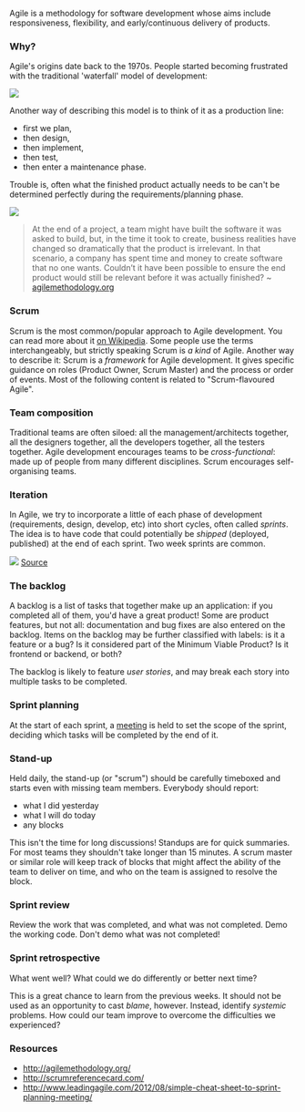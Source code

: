 Agile is a methodology for software development whose aims include responsiveness, flexibility, and early/continuous delivery of products.


### Why?

Agile's origins date back to the 1970s. People started becoming frustrated with the traditional 'waterfall' model of development:

![](https://raw.githubusercontent.com/dev-academy-programme/concepts/master/agile/waterfall.png)

Another way of describing this model is to think of it as a production line:

 - first we plan, 
 - then design,
 - then implement,
 - then test,
 - then enter a maintenance phase.

Trouble is, often what the finished product actually needs to be can't be determined perfectly during the requirements/planning phase. 

![](https://raw.githubusercontent.com/dev-academy-programme/concepts/master/agile/tree-swing.jpg)

> At the end of a project, a team might have built the software it was asked to build, but, in the time it took to create, business realities have changed so dramatically that the product is irrelevant. In that scenario, a company has spent time and money to create software that no one wants. Couldn’t it have been possible to ensure the end product would still be relevant before it was actually finished? ~ [agilemethodology.org](https://agilemethodology.org)


### Scrum

Scrum is the most common/popular approach to Agile development. You can read more about it <a href="https://en.wikipedia.org/wiki/Scrum_(software_development)">on Wikipedia</a>. Some people use the terms interchangeably, but strictly speaking Scrum is _a kind_ of Agile. Another way to describe it: Scrum is a _framework_ for Agile development. It gives specific guidance on roles (Product Owner, Scrum Master) and the process or order of events. Most of the following content is related to "Scrum-flavoured Agile".


### Team composition

Traditional teams are often siloed: all the management/architects together, all the designers together, all the developers together, all the testers together. Agile development encourages teams to be _cross-functional_: made up of people from many different disciplines. Scrum encourages self-organising teams.


### Iteration

In Agile, we try to incorporate a little of each phase of development (requirements, design, develop, etc) into short cycles, often called _sprints_. The idea is to have code that could potentially be _shipped_ (deployed, published) at the end of each sprint. Two week sprints are common.

![](https://raw.githubusercontent.com/dev-academy-programme/concepts/master/agile/agile.png)
[Source](https://commons.wikimedia.org/wiki/File:Agile_Project_Management_by_Planbox.png)


### The backlog

A backlog is a list of tasks that together make up an application: if you completed all of them, you'd have a great product! Some are product features, but not all: documentation and bug fixes are also entered on the backlog. Items on the backlog may be further classified with labels: is it a feature or a bug? Is it considered part of the Minimum Viable Product? Is it frontend or backend, or both?

The backlog is likely to feature _user stories_, and may break each story into multiple tasks to be completed.


### Sprint planning

At the start of each sprint, a [meeting](http://www.leadingagile.com/2012/08/simple-cheat-sheet-to-sprint-planning-meeting/) is held to set the scope of the sprint, deciding which tasks will be completed by the end of it.


### Stand-up

Held daily, the stand-up (or "scrum") should be carefully timeboxed and starts even with missing team members. Everybody should report:

 - what I did yesterday
 - what I will do today
 - any blocks

This isn't the time for long discussions! Standups are for quick summaries. For most teams they shouldn't take longer than 15 minutes. A scrum master or similar role will keep track of blocks that might affect the ability of the team to deliver on time, and who on the team is assigned to resolve the block.


### Sprint review

Review the work that was completed, and what was not completed. Demo the working code. Don't demo what was not completed!


### Sprint retrospective

What went well? What could we do differently or better next time?

This is a great chance to learn from the previous weeks. It should not be used as an opportunity to cast _blame_, however. Instead, identify _systemic_ problems. How could our team improve to overcome the difficulties we experienced?


### Resources

 - http://agilemethodology.org/
 - http://scrumreferencecard.com/
 - http://www.leadingagile.com/2012/08/simple-cheat-sheet-to-sprint-planning-meeting/
